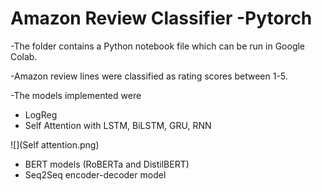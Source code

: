 # Amazon Review Classifier -Pytorch

-The folder contains a Python notebook file which can be run in Google Colab.

-Amazon review lines were classified as rating scores between 1-5.

-The models implemented were
  - LogReg
  - Self Attention with LSTM, BiLSTM, GRU, RNN
  
  
  ![](Self attention.png)
  
  
  - BERT models (RoBERTa and DistilBERT)
  - Seq2Seq encoder-decoder model
  

  
  
